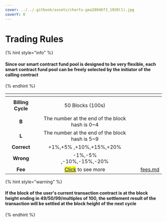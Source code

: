 ```yaml
---
cover: ../../.gitbook/assets/charts-gea28046f3_1920(1).jpg
coverY: 0
---
```


# Trading Rules

{% hint style="info" %}
#### Since our smart contract fund pool is designed to be very flexible, each smart contract fund pool can be freely selected by the initiator of the calling contract
{% endhint %}

<table data-column-title-hidden data-view="cards"><thead><tr><th align="center"></th><th align="center"></th><th data-hidden></th><th data-hidden data-card-target data-type="content-ref"></th></tr></thead><tbody><tr><td align="center"><strong>Billing Cycle</strong></td><td align="center"><p></p><p>50 Blocks (100s)</p></td><td></td><td></td></tr><tr><td align="center"> <strong>B</strong></td><td align="center">The number at the end of the block hash is 0~4</td><td></td><td></td></tr><tr><td align="center"> <strong>L</strong></td><td align="center">The number at the end of the block hash is 5~9</td><td></td><td></td></tr><tr><td align="center"><strong>Correct</strong></td><td align="center">+1%,+5% ,+10%,+15%,+20%</td><td></td><td></td></tr><tr><td align="center"><strong>Wrong</strong></td><td align="center">-1%,-5%<br>,-10%,-15%,-20%</td><td></td><td></td></tr><tr><td align="center"><strong>Fee</strong></td><td align="center"><mark style="color:blue;"></mark><a href="fees.md"><mark style="color:blue;">Click</mark></a> <mark style="color:red;"></mark> to see more</td><td></td><td><a href="fees.md">fees.md</a></td></tr></tbody></table>



{% hint style="warning" %}
#### If the block of the user's current transaction contract is at the block height ending in 49/50/99/multiples of 100, the settlement result of the transaction will be settled at the block height of the next cycle
{% endhint %}
